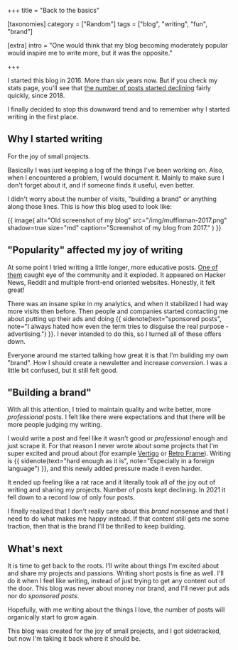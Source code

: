 +++
title = "Back to the basics"

[taxonomies]
category = ["Random"]
tags = ["blog", "writing", "fun", "brand"]

[extra]
intro = "One would think that my blog becoming moderately popular would inspire me to write more, but it was the opposite."

+++

I started this blog in 2016. More than six years now. But if you check my stats page, you'll see that [the number of posts started declining](https://muffinman.io/stats/#posts-per-year) fairly quickly, since 2018.

I finally decided to stop this downward trend and to remember why I started writing in the first place.

## Why I started writing

For the joy of small projects.

Basically I was just keeping a log of the things I've been working on. Also, when I encountered a problem, I would document it. Mainly to make sure I don't forget about it, and if someone finds it useful, even better.

I didn't worry about the number of visits, "building a brand" or anything along those lines. This is how this blog used to look like:

{{ image(
  alt="Old screenshot of my blog"
  src="/img/muffinman-2017.png"
  shadow=true
  size="md"
  caption="Screenshot of my blog from 2017."
) }}

## \"Popularity\" affected my joy of writing

At some point I tried writing a little longer, more educative posts. [One of them](/blog/setting-up-webpack-babel-and-react-from-scratch/) caught eye of the community and it exploded. It appeared on Hacker News, Reddit and multiple front-end oriented websites. Honestly, it felt great!

There was an insane spike in my analytics, and when it stabilized I had way more visits then before. Then people and companies started contacting me about putting up their ads and doing
{{ sidenote(text="sponsored posts", note="I always hated how even the term tries to disguise the real purpose - advertising.") }}. I never intended to do this, so I turned all of these offers down.

Everyone around me started talking how great it is that I'm building my own "brand". How I should create a newsletter and increase *conversion*. I was a little bit confused, but it still felt good.

## "Building a brand"

With all this attention, I tried to maintain quality and write better, more *professional* posts. I felt like there were expectations and that there will be more people judging my writing.

I would write a post and feel like it wasn't good or *professional* enough and just scrape it. For that reason I never wrote about some projects that I'm super excited and proud about (for example [Vertigo](https://muffinman.io/vertigo/) or [Retro Frame](https://github.com/stanko/retro-frame)). Writing is {{ sidenote(text="hard enough as it is", note="Especially in a foreign language") }}, and this newly added pressure made it even harder.

It ended up feeling like a rat race and it literally took all of the joy out of writing and sharing my projects. Number of posts kept declining. In 2021 it fell down to a record low of only four posts.

I finally realized that I don't really care about this *brand* nonsense and that I need to do what makes me happy instead. If that content still gets me some traction, then that is the brand I'll be thrilled to keep building.

## What's next

It is time to get back to the roots. I'll write about things I'm excited about and share my projects and passions. Writing short posts is fine as well. I'll do it when I feel like writing, instead of just trying to get any content out of the door. This blog was never about money nor brand, and I'll never put ads nor do *sponsored posts*.

Hopefully, with me writing about the things I love, the number of posts will organically start to grow again.

This blog was created for the joy of small projects, and I got sidetracked, but now I'm taking it back where it should be.
